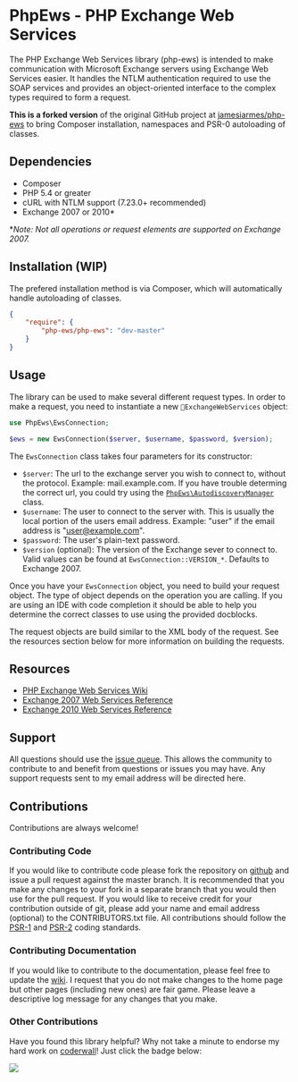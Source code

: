 PhpEws - PHP Exchange Web Services
===================================

The PHP Exchange Web Services library (php-ews) is intended to make
communication with Microsoft Exchange servers using Exchange Web Services
easier. It handles the NTLM authentication required to use the SOAP
services and provides an object-oriented interface to the complex types
required to form a request.

__This is a forked version__ of the original GitHub project at [jamesiarmes/php-ews](/jamesiarmes/php-ews) to bring Composer installation,
namespaces and PSR-0 autoloading of classes.

Dependencies
------------

 * Composer
 * PHP 5.4 or greater
 * cURL with NTLM support (7.23.0+ recommended)
 * Exchange 2007 or 2010*

**Note: Not all operations or request elements are supported on Exchange 2007.*


Installation (WIP)
------------------

The prefered installation method is via Composer, which will automatically handle autoloading of classes.

```json
{
    "require": {
        "php-ews/php-ews": "dev-master"
    }
}
```


## Usage
The library can be used to make several different request types. In order to make a request, you need to instantiate a new `ExchangeWebServices` object:

```php
use PhpEws\EwsConnection;

$ews = new EwsConnection($server, $username, $password, $version);
```

The `EwsConnection` class takes four parameters for its constructor:

 * `$server`: The url to the exchange server you wish to connect to, without the protocol. Example: mail.example.com. If you have trouble determing the correct url, you could try using the [`PhpEws\AutodiscoveryManager`](https://github.com/jamesiarmes/php-ews/wiki/Autodiscovery) class.
 * `$username`: The user to connect to the server with. This is usually the local portion of the users email address. Example: "user" if the email address is "user@example.com".
 * `$password`: The user's plain-text password.
 * `$version` (optional): The version of the Exchange sever to connect to. Valid values can be found at `EwsConnection::VERSION_*`. Defaults to Exchange 2007.

Once you have your `EwsConnection` object, you need to build your request object. The type of object depends on the operation you are calling. If you are using an IDE with code completion it should be able to help you determine the correct classes to use using the provided docblocks.

The request objects are build similar to the XML body of the request. See the resources section below for more information on building the requests.

## Resources
* [PHP Exchange Web Services Wiki](https://github.com/jamesiarmes/php-ews/wiki)
* [Exchange 2007 Web Services Reference](http://msdn.microsoft.com/library/bb204119\(v=EXCHG.80\).aspx)
* [Exchange 2010 Web Services Reference](http://msdn.microsoft.com/library/bb204119\(v=exchg.140\).aspx)

## Support
All questions should use the [issue queue](https://github.com/jamesiarmes/php-ews/issues). This allows the community to contribute to and benefit from questions or issues you may have. Any support requests sent to my email address will be directed here.

## Contributions
Contributions are always welcome!

### Contributing Code
If you would like to contribute code please fork the repository on [github](https://github.com/jamesiarmes/php-ews) and issue a pull request against the master branch. It is recommended that you make any changes to your fork in a separate branch that you would then use for the pull request. If you would like to receive credit for your contribution outside of git, please add your name and email address (optional) to the CONTRIBUTORS.txt file. All contributions should follow the [PSR-1](https://github.com/php-fig/fig-standards/blob/master/accepted/PSR-1-basic-coding-standard.md) and [PSR-2](https://github.com/php-fig/fig-standards/blob/master/accepted/PSR-2-coding-style-guide.md) coding standards.

### Contributing Documentation
If you would like to contribute to the documentation, please feel free to update the [wiki](https://github.com/jamesiarmes/php-ews/wiki). I request that you do not make changes to the home page but other pages (including new ones) are fair game. Please leave a descriptive log message for any changes that you make.

### Other Contributions
Have you found this library helpful? Why not take a minute to endorse my hard work on [coderwall](http://coderwall.com)! Just click the badge below:

[![](http://api.coderwall.com/jamesiarmes/endorsecount.png)](http://coderwall.com/jamesiarmes)
